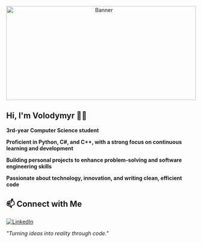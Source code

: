 <p align="center">
  <img src="https://media3.giphy.com/media/v1.Y2lkPTc5MGI3NjExbmUyazUwenJjbmo4ZXdkbGx0Ync1dTI1eXJ0ZnZ2Y3YxZXR5MzduZyZlcD12MV9pbnRlcm5hbF9naWZfYnlfaWQmY3Q9Zw/RGyUJwAFjP38P3uEiV/giphy.gif" alt="Banner" width="100%" height="250"/>
</p>

## Hi, I'm Volodymyr 👨‍💻 

**3rd-year Computer Science student**  

**Proficient in Python, C#, and C++, with a strong focus on continuous learning and development**  

**Building personal projects to enhance problem-solving and software engineering skills**  

**Passionate about technology, innovation, and writing clean, efficient code**  


## 📫 Connect with Me  
[![LinkedIn](https://img.shields.io/badge/LinkedIn-0077B5?style=for-the-badge&logo=linkedin&logoColor=white)](https://www.linkedin.com/in/volodymyr-skobalo)

_"Turning ideas into reality through code."_  
